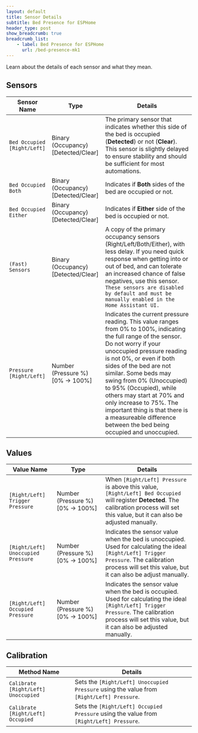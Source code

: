 ```yaml
---
layout: default
title: Sensor Details
subtitle: Bed Presence for ESPHome
header_type: post
show_breadcrumb: true
breadcrumb_list:
    - label: Bed Presence for ESPHome
      url: /bed-presence-mk1
---
```


Learn about the details of each sensor and what they mean.

## Sensors

| Sensor Name                 | Type                                  | Details                                     |
|-----------------------------|---------------------------------------|---------------------------------------------|
| `Bed Occupied [Right/Left]` | Binary (Occupancy) [Detected/Clear]   | The primary sensor that indicates whether this side of the bed is occupied (**Detected**) or not (**Clear**). This sensor is slightly delayed to ensure stability and should be sufficient for most automations. |
| `Bed Occupied Both`         | Binary (Occupancy) [Detected/Clear]   | Indicates if **Both** sides of the bed are occupied or not. |
| `Bed Occupied Either`       | Binary (Occupancy) [Detected/Clear]   | Indicates if **Either** side of the bed is occupied or not. |
| `(Fast) Sensors`            | Binary (Occupancy) [Detected/Clear]   | A copy of the primary occupancy sensors (Right/Left/Both/Either), with less delay. If you need quick response when getting into or out of bed, and can tolerate an increased chance of false negatives, use this sensor. `These sensors are disabled by default and must be manually enabled in the Home Assistant UI.` |
| `Pressure [Right/Left]`     | Number (Pressure&nbsp;%) [0%&nbsp;->&nbsp;100%] | Indicates the current pressure reading. This value ranges from 0% to 100%, indicating the full range of the sensor. Do not worry if your unoccupied pressure reading is not 0%, or even if both sides of the bed are not similar. Some beds may swing from 0% (Unoccupied) to 95% (Occupied), while others may start at 70% and only increase to 75%. The important thing is that there is a measureable difference between the bed being occupied and unoccupied. |

## Values

| Value Name                         | Type                                  |  Details                                    |
|------------------------------------|---------------------------------------|---------------------------------------------|
| `[Right/Left] Trigger Pressure`    | Number (Pressure&nbsp;%) [0%&nbsp;->&nbsp;100%] | When `[Right/Left] Pressure` is above this value, `[Right/Left] Bed Occupied` will register **Detected**. The calibration process will set this value, but it can also be adjusted manually. |
| `[Right/Left] Unoccupied Pressure` | Number (Pressure&nbsp;%) [0%&nbsp;->&nbsp;100%] | Indicates the sensor value when the bed is unoccupied. Used for calculating the ideal `[Right/Left] Trigger Pressure`. The calibration process will set this value, but it can also be adjust manually. |
| `[Right/Left] Occupied Pressure`   | Number (Pressure&nbsp;%) [0%&nbsp;->&nbsp;100%] | Indicates the sensor value when the bed is occupied. Used for calculating the ideal `[Right/Left] Trigger Pressure`. The calibration process will set this value, but it can also be adjusted manually. |

## Calibration

| Method Name                         | Details                                                                                   |
|-------------------------------------|-------------------------------------------------------------------------------------------|
| `Calibrate [Right/Left] Unoccupied` | Sets the `[Right/Left] Unoccupied Pressure` using the value from `[Right/Left] Pressure`. |
| `Calibrate [Right/Left] Occupied`   | Sets the `[Right/Left] Occupied Pressure` using the value from `[Right/Left] Pressure`.   |
